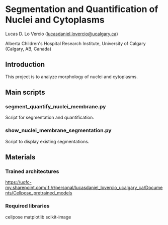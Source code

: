 # Segmentation and Quantification of Nuclei and Cytoplasms

Lucas D. Lo Vercio (lucasdaniel.lovercio@ucalgary.ca)

Alberta Children's Hospital Research Institute, University of Calgary (Calgary, AB, Canada)

## Introduction

This project is to analyze morphology of nuclei and cytoplasms.

## Main scripts

### segment_quantify_nuclei_membrane.py

Script for segmentation and quantification.

### show_nuclei_membrane_segmentation.py

Script to display existing segmentations.

## Materials

### Trained architectures

https://uofc-my.sharepoint.com/:f:/r/personal/lucasdaniel_lovercio_ucalgary_ca/Documents/Cellpose_pretrained_models

### Required libraries

cellpose
matplotlib
scikit-image

